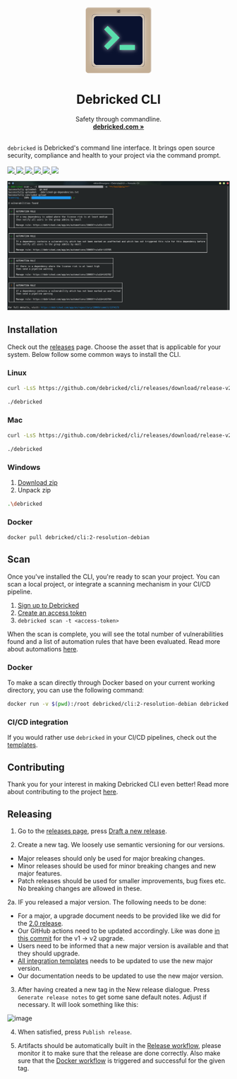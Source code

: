 <p align="center">
  <p align="center">
    <img width="150" height="150" src="./assets/CLI_logo_1024.png" alt="Logo">
    <h1 align="center"><b>Debricked CLI</b></h1>
    <p align="center">
    Safety through commandline.
      <br />
      <a href="https://debricked.com"><strong>debricked.com »</strong></a>
      <br />
      <br />
    </p>
  </p>
</p>

`debricked` is Debricked's command line interface. It brings open source security, compliance and health to your
project via the command prompt.
<br/>
<br/>
<a href="https://github.com/viktigpetterr/debricked-go-cli/actions/workflows/test.yml">
    <img src="https://github.com/viktigpetterr/debricked-go-cli/actions/workflows/test.yml/badge.svg" />
  </a>
  <a href="https://github.com/viktigpetterr/debricked-go-cli/actions/workflows/debricked.yml">
    <img src="https://github.com/viktigpetterr/debricked-go-cli/actions/workflows/debricked.yml/badge.svg" />
  </a>
    <a href="https://opensource.org/licenses/MIT">
    <img src="https://img.shields.io/badge/License-MIT-yellow.svg" />
  </a>
  <a href="https://github.com/debricked/cli/releases/tag/release-v2">
    <img src="https://img.shields.io/github/v/release/debricked/cli" />
  </a>
  <a href="https://twitter.com/debrickedab">
    <img src="https://img.shields.io/badge/Twitter-00acee?logo=twitter&logoColor=white" />
  </a>
  <a href="https://www.linkedin.com/company/debricked">
    <img src="https://img.shields.io/badge/LinkedIn-0077B5?logo=linkedin&logoColor=white" />
  </a>
<p align="center">
  <img src="/assets/cli.png" alt="CLI Screenshot">
  <br />
</p>

## Installation
Check out the [releases](https://github.com/debricked/cli/releases/tag/release-v2) page. Choose the asset that is applicable for your system.
Below follow some common ways to install the CLI.
### Linux
```sh
curl -LsS https://github.com/debricked/cli/releases/download/release-v2/cli_linux_x86_64.tar.gz | tar -xz debricked
```
```sh
./debricked
```
### Mac
```sh
curl -LsS https://github.com/debricked/cli/releases/download/release-v2/cli_macOS_arm64.tar.gz | tar -xz debricked
```
```sh
./debricked
```
### Windows
1. [Download zip](https://github.com/debricked/cli/releases/download/release-v2/cli_windows_x86_64.tar.gz)
2. Unpack zip
```sh
.\debricked
```
### Docker
```sh
docker pull debricked/cli:2-resolution-debian
```
## Scan
Once you've installed the CLI, you're ready to scan your project. You can scan a local project, or integrate a scanning mechanism in your CI/CD pipeline.
1. [Sign up to Debricked](https://debricked.com/app/en/register)
2. [Create an access token](https://docs.debricked.com/product/administration/generate-access-token)
3. `debricked scan -t <access-token>`

When the scan is complete, you will see the total number of vulnerabilities found and a list of automation rules that have been evaluated. Read more about automations [here](https://debricked.com/docs/automation/automation-overview.html#automation-overview).

### Docker
To make a scan directly through Docker based on your current working directory, you can use the following command:
```sh
docker run -v $(pwd):/root debricked/cli:2-resolution-debian debricked scan -t <access-token>
```

### CI/CD integration
If you would rather use `debricked` in your CI/CD pipelines, check out the [templates](examples/templates/README.md).

## Contributing
Thank you for your interest in making Debricked CLI even better! Read more about contributing to the
project [here](CONTRIBUTING.md).

## Releasing
1. Go to the [releases page](https://github.com/debricked/cli/releases), press [Draft a new release](https://github.com/debricked/cli/releases/new).

2. Create a new tag. We loosely use semantic versioning for our versions.
- Major releases should only be used for major breaking changes.
- Minor releases should be used for minor breaking changes and new major features.
- Patch releases should be used for smaller improvements, bug fixes etc. No breaking changes are allowed in these.

2a. IF you released a major version. The following needs to be done:
- For a major, a upgrade document needs to be provided like we did for the [2.0 release](https://github.com/debricked/cli/blob/main/UPGRADE-2.0.md).
- Our GitHub actions need to be updated accordingly. Like was done [in this commit](https://github.com/debricked/actions/commit/659ae7accc12313772fbfbd1b1fccec31772ce41) for the v1 -> v2 upgrade.
- Users need to be informed that a new major version is available and that they should upgrade.
- [All integration templates](https://github.com/debricked/cli/tree/main/examples/templates) needs to be updated to use the new major version.
- Our documentation needs to be updated to use the new major version.

3. After having created a new tag in the New release dialogue. Press `Generate release notes` to get some sane default notes. Adjust if necessary. It will look something like this:

![image](https://github.com/user-attachments/assets/7e1511ea-efad-49d4-a4eb-8ee762dcd1b2)

4. When satisfied, press `Publish release`.

5. Artifacts should be automatically built in the [Release workflow](https://github.com/debricked/cli/actions/workflows/release.yml), please monitor it to make sure that the release are done correctly. Also make sure that the [Docker workflow](https://github.com/debricked/cli/actions/workflows/docker.yml) is triggered and successful for the given tag.


